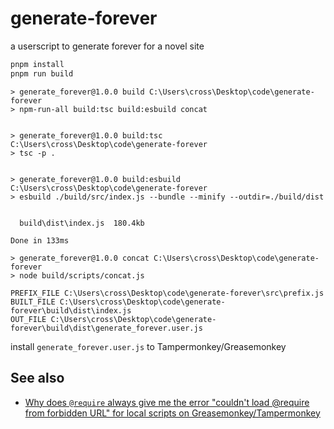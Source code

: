 # generate-forever

a userscript to generate forever for a novel site

```bash
pnpm install
pnpm run build
```

```
> generate_forever@1.0.0 build C:\Users\cross\Desktop\code\generate-forever
> npm-run-all build:tsc build:esbuild concat


> generate_forever@1.0.0 build:tsc C:\Users\cross\Desktop\code\generate-forever
> tsc -p .


> generate_forever@1.0.0 build:esbuild C:\Users\cross\Desktop\code\generate-forever
> esbuild ./build/src/index.js --bundle --minify --outdir=./build/dist


  build\dist\index.js  180.4kb

Done in 133ms

> generate_forever@1.0.0 concat C:\Users\cross\Desktop\code\generate-forever
> node build/scripts/concat.js

PREFIX_FILE C:\Users\cross\Desktop\code\generate-forever\src\prefix.js
BUILT_FILE C:\Users\cross\Desktop\code\generate-forever\build\dist\index.js
OUT_FILE C:\Users\cross\Desktop\code\generate-forever\build\dist\generate_forever.user.js
```

install `generate_forever.user.js` to Tampermonkey/Greasemonkey

## See also

- [Why does `@require` always give me the error "couldn't load @require from forbidden URL" for local scripts on Greasemonkey/Tampermonkey](https://stackoverflow.com/questions/68205265/why-does-require-always-give-me-the-error-couldnt-load-require-from-forbidde)
